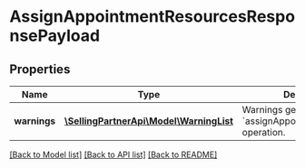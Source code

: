 # AssignAppointmentResourcesResponsePayload

## Properties
Name | Type | Description | Notes
------------ | ------------- | ------------- | -------------
**warnings** | [**\SellingPartnerApi\Model\WarningList**](WarningList.md) | Warnings generated during the &#x60;assignAppointmentResources&#x60; operation. | [optional] 

[[Back to Model list]](../README.md#documentation-for-models) [[Back to API list]](../README.md#documentation-for-api-endpoints) [[Back to README]](../README.md)



